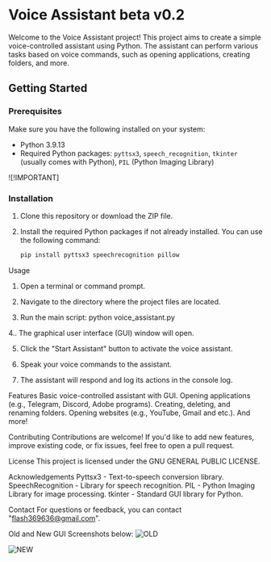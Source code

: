 # Voice Assistant beta v0.2

Welcome to the Voice Assistant project! This project aims to create a simple voice-controlled assistant using Python. The assistant can perform various tasks based on voice commands, such as opening applications, creating folders, and more.

## Getting Started

### Prerequisites

Make sure you have the following installed on your system:

- Python 3.9.13
- Required Python packages: `pyttsx3`, `speech_recognition`, `tkinter` (usually comes with Python), `PIL` (Python Imaging Library)

![!IMPORTANT]
### Installation

1. Clone this repository or download the ZIP file.
2. Install the required Python packages if not already installed. You can use the following command:

   ```bash
   pip install pyttsx3 speechrecognition pillow
   
Usage
1. Open a terminal or command prompt.

2. Navigate to the directory where the project files are located.

3. Run the main script:
      python voice_assistant.py
   
4.. The graphical user interface (GUI) window will open.

5. Click the "Start Assistant" button to activate the voice assistant.

6. Speak your voice commands to the assistant.

7. The assistant will respond and log its actions in the console log.

Features
Basic voice-controlled assistant with GUI.
Opening applications (e.g., Telegram, Discord, Adobe programs).
Creating, deleting, and renaming folders.
Opening websites (e.g., YouTube, Gmail and etc.).
And more!

Contributing
Contributions are welcome! If you'd like to add new features, improve existing code, or fix issues, feel free to open a pull request.

License
This project is licensed under the GNU GENERAL PUBLIC LICENSE.

Acknowledgements
Pyttsx3 - Text-to-speech conversion library.
SpeechRecognition - Library for speech recognition.
PIL - Python Imaging Library for image processing.
tkinter - Standard GUI library for Python.

Contact
For questions or feedback, you can contact "flash369636@gmail.com".

Old and New GUI Screenshots below:
![OLD](https://github.com/Nodik2006/VoiceAssitant/blob/main/Old%20GUI.png)

![NEW](https://github.com/Nodik2006/VoiceAssitant/blob/main/New%20GUI.png)
